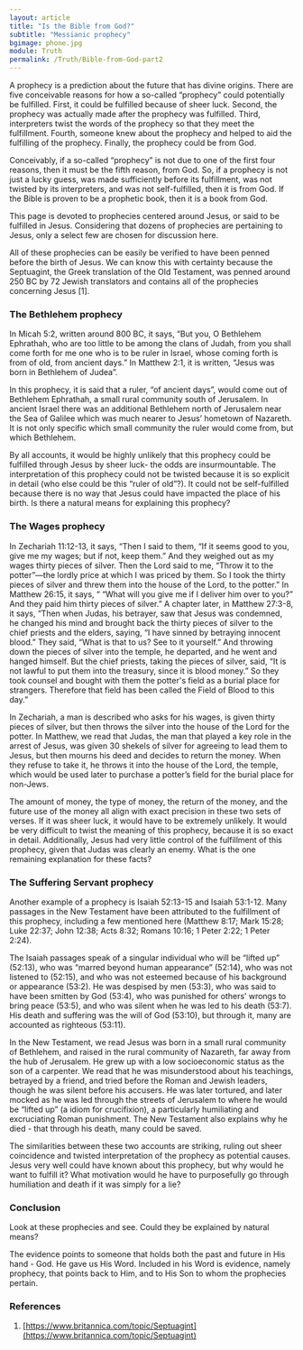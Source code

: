 ```yaml
---
layout: article
title: "Is the Bible from God?"
subtitle: "Messianic prophecy"
bgimage: phone.jpg
module: Truth
permalink: /Truth/Bible-from-God-part2
---
```


A prophecy is a prediction about the future that has divine origins. There are five conceivable reasons for how a so-called “prophecy” could potentially be fulfilled. First, it could be fulfilled because of sheer luck. Second, the prophecy was actually made after the prophecy was fulfilled. Third, interpreters twist the words of the prophecy so that they meet the fulfillment. Fourth, someone knew about the prophecy and helped to aid the fulfilling of the prophecy. Finally, the prophecy could be from God.
 
Conceivably, if a so-called “prophecy” is not due to one of the first four reasons, then it must be the fifth reason, from God. So, if a prophecy is not just a lucky guess, was made sufficiently before its fulfillment, was not twisted by its interpreters, and was not self-fulfilled, then it is from God. If the Bible is proven to be a prophetic book, then it is a book from God.
 
This page is devoted to prophecies centered around Jesus, or said to be fulfilled in Jesus. Considering that dozens of prophecies are pertaining to Jesus, only a select few are chosen for discussion here.
 
All of these prophecies can be easily be verified to have been penned before the birth of Jesus. We can know this with certainty because the Septuagint, the Greek translation of the Old Testament, was penned around 250 BC by 72 Jewish translators and contains all of the prophecies concerning Jesus [1].
 
### The Bethlehem prophecy
In Micah 5:2, written around 800 BC, it says, “But you, O Bethlehem Ephrathah, who are too little to be among the clans of Judah, from you shall come forth for me one who is to be ruler in Israel, whose coming forth is from of old, from ancient days.” In Matthew 2:1, it is written, “Jesus was born in Bethlehem of Judea”.
 
In this prophecy, it is said that a ruler, “of ancient days”, would come out of Bethlehem Ephrathah, a small rural community south of Jerusalem. In ancient Israel there was an additional Bethlehem north of Jerusalem near the Sea of Galilee which was much nearer to Jesus’ hometown of Nazareth. It is not only specific which small community the ruler would come from, but which Bethlehem.
 
By all accounts, it would be highly unlikely that this prophecy could be fulfilled through Jesus by sheer luck- the odds are insurmountable. The interpretation of this prophecy could not be twisted because it is so explicit in detail (who else could be this “ruler of old”?). It could not be self-fulfilled because there is no way that Jesus could have impacted the place of his birth. Is there a natural means for explaining this prophecy?
 
### The Wages prophecy
In Zechariah 11:12-13, it says, “Then I said to them, “If it seems good to you, give me my wages; but if not, keep them.” And they weighed out as my wages thirty pieces of silver. Then the Lord said to me, “Throw it to the potter”—the lordly price at which I was priced by them. So I took the thirty pieces of silver and threw them into the house of the Lord, to the potter.” In Matthew 26:15, it says, “ “What will you give me if I deliver him over to you?” And they paid him thirty pieces of silver.” A chapter later, in Matthew 27:3-8, it says, “Then when Judas, his betrayer, saw that Jesus was condemned, he changed his mind and brought back the thirty pieces of silver to the chief priests and the elders, saying, “I have sinned by betraying innocent blood.” They said, “What is that to us? See to it yourself.” And throwing down the pieces of silver into the temple, he departed, and he went and hanged himself. But the chief priests, taking the pieces of silver, said, “It is not lawful to put them into the treasury, since it is blood money.” So they took counsel and bought with them the potter's field as a burial place for strangers. Therefore that field has been called the Field of Blood to this day.”
 
In Zechariah, a man is described who asks for his wages, is given thirty pieces of silver, but then throws the silver into the house of the Lord for the potter. In Matthew, we read that Judas, the man that played a key role in the arrest of Jesus, was given 30 shekels of silver for agreeing to lead them to Jesus, but then mourns his deed and decides to return the money. When they refuse to take it, he throws it into the house of the Lord, the temple, which would be used later to purchase a potter’s field for the burial place for non-Jews.
 
The amount of money, the type of money, the return of the money, and the future use of the money all align with exact precision in these two sets of verses. If it was sheer luck, it would have to be extremely unlikely. It would be very difficult to twist the meaning of this prophecy, because it is so exact in detail. Additionally, Jesus had very little control of the fulfillment of this prophecy, given that Judas was clearly an enemy. What is the one remaining explanation for these facts?
 
### The Suffering Servant prophecy
Another example of a prophecy is Isaiah 52:13-15 and Isaiah 53:1-12. Many passages in the New Testament have been attributed to the fulfillment of this prophecy, including a few mentioned here (Matthew 8:17; Mark 15:28; Luke 22:37; John 12:38; Acts 8:32; Romans 10:16; 1 Peter 2:22; 1 Peter 2:24).
 
The Isaiah passages speak of a singular individual who will be “lifted up” (52:13), who was “marred beyond human appearance” (52:14), who was not listened to (52:15), and who was not esteemed because of his background or appearance (53:2). He was despised by men (53:3), who was said to have been smitten by God (53:4), who was punished for others’ wrongs to bring peace (53:5), and who was silent when he was led to his death (53:7). His death and suffering was the will of God (53:10), but through it, many are accounted as righteous (53:11).
 
In the New Testament, we read Jesus was born in a small rural community of Bethlehem, and raised in the rural community of Nazareth, far away from the hub of Jerusalem. He grew up with a low socioeconomic status as the son of a carpenter. We read that he was misunderstood about his teachings, betrayed by a friend, and tried before the Roman and Jewish leaders, though he was silent before his accusers. He was later tortured, and later mocked as he was led through the streets of Jerusalem to where he would be “lifted up” (a idiom for crucifixion), a particularly humiliating and excruciating Roman punishment. The New Testament also explains why he died - that through his death, many could be saved.
 
The similarities between these two accounts are striking, ruling out sheer coincidence and twisted interpretation of the prophecy as potential causes. Jesus very well could have known about this prophecy, but why would he want to fulfill it? What motivation would he have to purposefully go through humiliation and death if it was simply for a lie?
 
### Conclusion
Look at these prophecies and see. Could they be explained by natural means?
 
The evidence points to someone that holds both the past and future in His hand - God. He gave us His Word. Included in his Word is evidence, namely prophecy, that points back to Him, and to His Son to whom the prophecies pertain.
​
### References
1. [https://www.britannica.com/topic/Septuagint](https://www.britannica.com/topic/Septuagint)